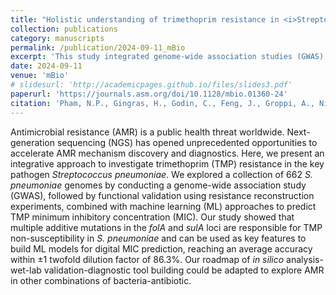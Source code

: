 ```yaml
---
title: "Holistic understanding of trimethoprim resistance in <i>Streptococcus pneumoniae</i> using an integrative approach of genome-wide association study, resistance reconstruction, and machine learning"
collection: publications
category: manuscripts
permalink: /publication/2024-09-11_mBio
excerpt: 'This study integrated genome-wide association studies (GWAS), functional validation, and machine learning to predict trimethoprim (TMP) resistance levels in <i>S. pneumoniae</i>.'
date: 2024-09-11
venue: 'mBio'
# slidesurl: 'http://academicpages.github.io/files/slides3.pdf'
paperurl: 'https://journals.asm.org/doi/10.1128/mbio.01360-24'
citation: 'Pham, N.P., Gingras, H., Godin, C., Feng, J., Groppi, A., Nikolski, M., Leprohon, P. and Ouellette, M., (2024). &quot;Holistic understanding of trimethoprim resistance in <i>Streptococcus pneumoniae</i> using an integrative approach of genome-wide association study, resistance reconstruction, and machine learning.&quot; <i>MBio</i>, 15(9), pp.e01360-24.'
---
```


Antimicrobial resistance (AMR) is a public health threat worldwide. Next-generation sequencing (NGS) has opened unprecedented opportunities to accelerate AMR mechanism discovery and diagnostics. Here, we present an integrative approach to investigate trimethoprim (TMP) resistance in the key pathogen *Streptococcus pneumoniae*. We explored a collection of 662 *S. pneumoniae* genomes by conducting a genome-wide association study (GWAS), followed by functional validation using resistance reconstruction experiments, combined with machine learning (ML) approaches to predict TMP minimum inhibitory concentration (MIC). Our study showed that multiple additive mutations in the *folA* and *sulA* loci are responsible for TMP non-susceptibility in *S. pneumoniae* and can be used as key features to build ML models for digital MIC prediction, reaching an average accuracy within ±1 twofold dilution factor of 86.3%. Our roadmap of *in silico* analysis-wet-lab validation-diagnostic tool building could be adapted to explore AMR in other combinations of bacteria-antibiotic.